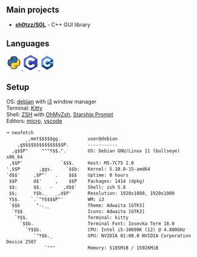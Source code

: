 ## Main projects
- [**sh0tzz/SGL**](https://github.com/sh0tzz/SGL) - C++ GUI library

## Languages
<a href="https://www.python.org/">
    <img src="https://github.com/sh0tzz/sh0tzz/blob/main/assets/python_icon_40x40.png?raw=true"/>
</a>
<a href="https://github.com/sh0tzz/sh0tzz/blob/main/assets/c_icon_40x40.png?raw=true">
    <img src="https://github.com/sh0tzz/sh0tzz/blob/main/assets/c_icon_40x40.png?raw=true"/>
</a>
<a href="https://github.com/sh0tzz/sh0tzz/blob/main/assets/cpp_icon_40x40.png?raw=true">
    <img src="https://github.com/sh0tzz/sh0tzz/blob/main/assets/cpp_icon_40x40.png?raw=true"/>
</a>

## Setup
OS: [debian](https://www.debian.org/) with [i3](https://i3wm.org/) window manager<br>
Terminal: [Kitty](https://sw.kovidgoyal.net/kitty/)<br>
Shell: [ZSH](https://www.zsh.org/) with [OhMyZsh](https://ohmyz.sh/), [Starship Prompt](https://starship.rs/)<br>
Editors: [micro](https://micro-editor.github.io/), [vscode](https://code.visualstudio.com/)
```
➜ neofetch
       _,met$$$$$gg.          user@debian
    ,g$$$$$$$$$$$$$$$P.       -----------
  ,g$$P"     """Y$$.".        OS: Debian GNU/Linux 11 (bullseye) x86_64
 ,$$P'              `$$$.     Host: MS-7C75 2.0
',$$P       ,ggs.     `$$b:   Kernel: 5.10.0-15-amd64
`d$$'     ,$P"'   .    $$$    Uptime: 8 hours
 $$P      d$'     ,    $$P    Packages: 1414 (dpkg)
 $$:      $$.   -    ,d$$'    Shell: zsh 5.8
 $$;      Y$b._   _,d$P'      Resolution: 1920x1080, 1920x1080
 Y$$.    `.`"Y$$$$P"'         WM: i3
 `$$b      "-.__              Theme: Adwaita [GTK3]
  `Y$$                        Icons: Adwaita [GTK3]
   `Y$$.                      Terminal: kitty
     `$$b.                    Terminal Font: Iosevka Term 18.0
       `Y$$b.                 CPU: Intel i5-10600K (12) @ 4.800GHz
          `"Y$b._             GPU: NVIDIA 01:00.0 NVIDIA Corporation Device 2507
              `"""            Memory: 5185MiB / 15926MiB




```
